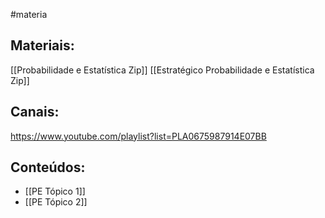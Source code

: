 #materia

## Materiais:
[[Probabilidade e Estatística Zip]]
[[Estratégico Probabilidade e Estatística Zip]]

## Canais:
https://www.youtube.com/playlist?list=PLA0675987914E07BB

## Conteúdos:
- [[PE Tópico 1]]
- [[PE Tópico 2]]